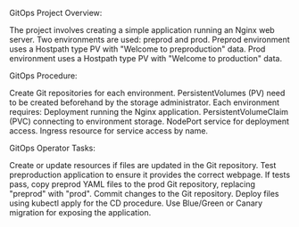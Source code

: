 GitOps Project Overview:

The project involves creating a simple application running an Nginx web server.
Two environments are used: preprod and prod.
Preprod environment uses a Hostpath type PV with "Welcome to preproduction" data.
Prod environment uses a Hostpath type PV with "Welcome to production" data.

GitOps Procedure:

Create Git repositories for each environment.
PersistentVolumes (PV) need to be created beforehand by the storage administrator.
Each environment requires:
Deployment running the Nginx application.
PersistentVolumeClaim (PVC) connecting to environment storage.
NodePort service for deployment access.
Ingress resource for service access by name.


GitOps Operator Tasks:

Create or update resources if files are updated in the Git repository.
Test preproduction application to ensure it provides the correct webpage.
If tests pass, copy preprod YAML files to the prod Git repository, replacing "preprod" with "prod".
Commit changes to the Git repository.
Deploy files using kubectl apply for the CD procedure.
Use Blue/Green or Canary migration for exposing the application.

